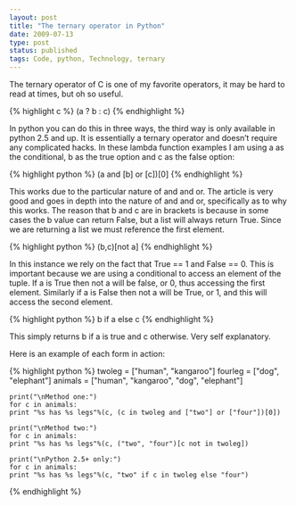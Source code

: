 ```yaml
---
layout: post
title: "The ternary operator in Python"
date: 2009-07-13
type: post
status: published
tags: Code, python, Technology, ternary
---
```




The ternary operator of C is one of my favorite operators, it may be hard to read at times, but oh so useful.

{% highlight c %}
    (a ? b : c)
{% endhighlight %}

In python you can do this in three ways, the third way is only available in python 2.5 and up. It is essentially a ternary operator and doesn’t require any complicated hacks. In these lambda function examples I am using a as the conditional, b as the true option and c as the false option:


{% highlight python %}
    (a and [b] or [c])[0]
{% endhighlight %}

This works due to the particular nature of and and or. The article is very good and goes in depth into the nature of and and or, specifically as to why this works. The reason that b and c are in brackets is because in some cases the b value can return False, but a list will always return True. Since we are returning a list we must reference the first element.


{% highlight python %}
    (b,c)[not a]
{% endhighlight %}

In this instance we rely on the fact that True == 1 and False == 0. This is important because we are using a conditional to access an element of the tuple. If a is True then not a will be false, or 0, thus accessing the first element. Similarly if a is False then not a will be True, or 1, and this will access the second element.


{% highlight python %}
    b if a else c
{% endhighlight %}

This simply returns b if a is true and c otherwise. Very self explanatory.

Here is an example of each form in action:

{% highlight python %}
    twoleg = ["human", "kangaroo"]
    fourleg = ["dog", "elephant"]
    animals = ["human", "kangaroo", "dog", "elephant"]

    print("\nMethod one:")
    for c in animals:
    print "%s has %s legs"%(c, (c in twoleg and ["two"] or ["four"])[0])

    print("\nMethod two:")
    for c in animals:
    print "%s has %s legs"%(c, ("two", "four")[c not in twoleg])

    print("\nPython 2.5+ only:")
    for c in animals:
    print "%s has %s legs"%(c, "two" if c in twoleg else "four")
{% endhighlight %}

